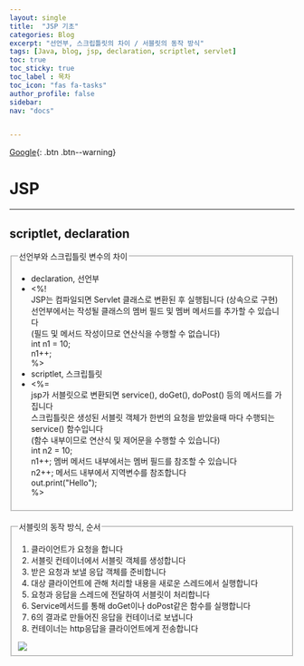 ```yaml
---
layout: single
title:  "JSP 기초"
categories: Blog
excerpt: "선언부, 스크립틀릿의 차이 / 서블릿의 동작 방식"
tags: [Java, blog, jsp, declaration, scriptlet, servlet]
toc: true
toc_sticky: true
toc_label : 목차
toc_icon: "fas fa-tasks"
author_profile: false
sidebar:
nav: "docs"


---
```

[Google](https://google.com){: .btn .btn--warning}


# JSP

<hr>

## scriptlet, declaration

<fieldset>
    <legend>선언부와 스크립틀릿 변수의 차이</legend>
    <ul>
        <li>declaration, 선언부</li>
        <li>
            <%!<br>
                JSP는 컴파일되면 Servlet 클래스로 변환된 후 실행됩니다 (상속으로 구현)<br>
                선언부에서는 작성될 클래스의 멤버 필드 및 멤버 메서드를 추가할 수 있습니다<br>
                (필드 및 메서드 작성이므로 연산식을 수행할 수 없습니다)<br>
                int n1 = 10;<br>
                n1++;<br>
            %>
        </li>
        <li>scriptlet, 스크립틀릿</li>
        <li>
            <%=<br>
                jsp가 서블릿으로 변환되면 service(), doGet(), doPost() 등의 메서드를 가집니다<br>
                스크립틀릿은 생성된 서블릿 객체가 한번의 요청을 받았을때 마다 수행되는 service() 함수입니다<br>
                (함수 내부이므로 연산식 및 제어문을 수행할 수 있습니다)<br>
                int n2 = 10;<br>
                n1++;   멤버 메서드 내부에서는 멤버 필드를 참조할 수 있습니다<br>
                n2++;   메서드 내부에서 지역변수를 참조합니다<br>
                out.print("Hello");<br>
            %>
        </li>
    </ul>
</fieldset>
<br>

<fieldset>
    <legend>서블릿의 동작 방식, 순서</legend>
        <ol>
            <li>클라이언트가 요청을 합니다</li>
            <li>서블릿 컨테이너에서 서블릿 객체를 생성합니다</li>
            <li>받은 요청과 보낼 응답 객체를 준비합니다</li>
            <li>대상 클라이언트에 관해 처리할 내용을 새로운 스레드에서 실행합니다</li>
            <li>요청과 응답을 스레드에 전달하여 서블릿이 처리합니다</li>
            <li>Service메서드를 통해 doGet이나 doPost같은 함수를 실행합니다</li>
            <li>6의 결과로 만들어진 응답을 컨테이너로 보냅니다</li>
            <li>컨테이너는 http응답을 클라이언트에게 전송합니다</li>
        </ol>

<img src="servlet.png">
</fieldset>
